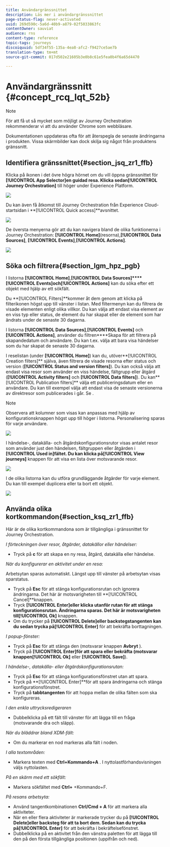 ```yaml
---
title: Användargränssnittet
description: Läs mer i användargränssnittet
page-status-flag: never-activated
uuid: 269d590c-5a6d-40b9-a879-02f5033863fc
contentOwner: sauviat
audience: rns
content-type: reference
topic-tags: journeys
discoiquuid: 5df34f55-135a-4ea8-afc2-f9427ce5ae7b
translation-type: tm+mt
source-git-commit: 017d502e21605b3e0b8c61e5fea0b4f6a65d4470

---
```



# Användargränssnitt {#concept_rcq_lqt_52b}

>[!NOTE]
>
>För att få ut så mycket som möjligt av Journey Orchestration rekommenderar vi att du använder Chrome som webbläsare.
>
>Dokumentationen uppdateras ofta för att återspegla de senaste ändringarna i produkten. Vissa skärmbilder kan dock skilja sig något från produktens gränssnitt.

## Identifiera gränssnittet{#section_jsq_zr1_ffb}

Klicka på ikonen i det övre högra hörnet om du vill öppna gränssnittet för **[!UICONTROL App Selector]**en guidad resa. Klicka sedan**[!UICONTROL Journey Orchestration]** till höger under Experience Platform.

![](../assets/journey1.png)

Du kan även få åtkomst till Journey Orchestration från Experience Cloud-startsidan i **[!UICONTROL Quick access]**avsnittet.

![](../assets/journey1bis.png)

De översta menyerna gör att du kan navigera bland de olika funktionerna i Journey Orchestration: **[!UICONTROL Home]**(resorna),**[!UICONTROL Data Sources]**, **[!UICONTROL Events]**,**[!UICONTROL Actions]**.

![](../assets/journey2.png)

## Söka och filtrera{#section_lgm_hpz_pgb}

I listorna **[!UICONTROL Home]**,**[!UICONTROL Data Sources]****[!UICONTROL Events]**och**[!UICONTROL Actions]** kan du söka efter ett objekt med hjälp av ett sökfält.

Du **[!UICONTROL Filters]**kommer åt dem genom att klicka på filterikonen högst upp till vänster i listan. Med filtermenyn kan du filtrera de visade elementen enligt olika villkor. Du kan välja att endast visa element av en viss typ eller status, de element du har skapat eller de element som har ändrats under de senaste 30 dagarna.

I listorna **[!UICONTROL Data Sources]**,**[!UICONTROL Events]** och **[!UICONTROL Actions]**, använder du filtren****Skapa för att filtrera på skapandedatum och användare. Du kan t.ex. välja att bara visa händelser som du har skapat de senaste 30 dagarna.

I reselistan (under **[!UICONTROL Home]**) kan du, utöver**[!UICONTROL Creation filters]** själva, även filtrera de visade resorna efter status och version (**[!UICONTROL Status and version filters]**). Du kan också välja att endast visa resor som använder en viss händelse, fältgrupp eller åtgärd (**[!UICONTROL Activity filters]** och **[!UICONTROL Data filters]**). Du kan**[!UICONTROL Publication filters]** välja ett publiceringsdatum eller en användare. Du kan till exempel välja att endast visa de senaste versionerna av direktresor som publicerades i går. Se [](../building-journeys/using-the-journey-designer.md).

>[!NOTE]
>
>Observera att kolumner som visas kan anpassas med hjälp av konfigurationsknappen högst upp till höger i listorna. Personalisering sparas för varje användare.

![](../assets/journey74.png)

I händelse-, datakälla- och åtgärdskonfigurationsrutor visas antalet resor som använder just den händelsen, fältgruppen eller åtgärden i **[!UICONTROL Used in]**fältet. Du kan klicka på**[!UICONTROL View journeys]** knappen för att visa en lista över motsvarande resor.

![](../assets/journey3bis.png)

I de olika listorna kan du utföra grundläggande åtgärder för varje element. Du kan till exempel duplicera eller ta bort ett objekt.

![](../assets/journey4.png)

## Använda olika kortkommandon{#section_ksq_zr1_ffb}

Här är de olika kortkommandona som är tillgängliga i gränssnittet för Journey Orchestration.

_I förteckningen över resor, åtgärder, datakällor eller händelser:_

* Tryck på **c** för att skapa en ny resa, åtgärd, datakälla eller händelse.

_När du konfigurerar en aktivitet under en resa:_

Arbetsytan sparas automatiskt. Längst upp till vänster på arbetsytan visas sparstatus.

* Tryck på **Esc** för att stänga konfigurationsrutan och ignorera ändringarna. Det här är motsvarigheten till **[!UICONTROL Cancel]**knappen.
* Tryck **[!UICONTROL Enter]**eller klicka utanför rutan för att stänga konfigurationsrutan. Ändringarna sparas. Det här är motsvarigheten till**[!UICONTROL Ok]** knappen.
* Om du trycker på **[!UICONTROL Delete]**eller** backstegstangenten **kan du sedan trycka på**[!UICONTROL Enter]** för att bekräfta borttagningen.

_I popup-fönster:_

* Tryck på **Esc** för att stänga den (motsvarar knappen **Avbryt** ).
* Tryck på **[!UICONTROL Enter]**för att spara eller bekräfta (motsvarar knappen**[!UICONTROL Ok]** eller **[!UICONTROL Save]**).

_I händelse-, datakälla- eller åtgärdskonfigurationsrutan:_

* Tryck på **Esc** för att stänga konfigurationsfönstret utan att spara.
* Tryck på **[!UICONTROL Enter]**för att spara ändringarna och stänga konfigurationsfönstret.
* Tryck på **tabbtangenten** för att hoppa mellan de olika fälten som ska konfigureras.

_I den enkla uttrycksredigeraren_

* Dubbelklicka på ett fält till vänster för att lägga till en fråga (motsvarande dra och släpp).

_När du bläddrar bland XDM-fält:_

* Om du markerar en nod markeras alla fält i noden.

_I alla textområden:_

* Markera texten med **Ctrl+Kommando+A** . I nyttolastförhandsvisningen väljs nyttolasten.

_På en skärm med ett sökfält:_

* Markera sökfältet med **Ctrl+** +Kommando+F.

_På resans arbetsyta:_

* Använd tangentkombinationen **Ctrl/Cmd + A** för att markera alla aktiviteter.
* När en eller flera aktiviteter är markerade trycker du på **[!UICONTROL Delete]**eller** backsteg **för att ta bort dem. Sedan kan du trycka på**[!UICONTROL Enter]** för att bekräfta i bekräftelsefönstret.
* Dubbelklicka på en aktivitet från den vänstra paletten för att lägga till den på den första tillgängliga positionen (uppifrån och ned).
